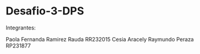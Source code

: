 # Desafio-3-DPS

Integrantes:

Paola Fernanda Ramirez Rauda RR232015 
Cesia Aracely Raymundo Peraza RP231877 
